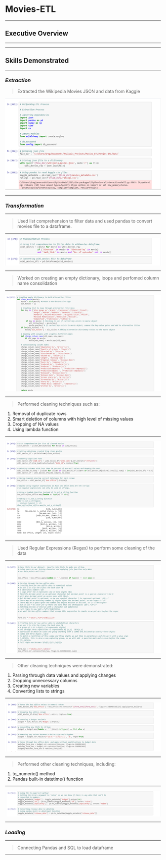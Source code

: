 # Movies-ETL
-----------------------------------------------------------------------------------------------------
## Executive Overview ##
-----------------------------------------------------------------------------------------------------









----------------------------------------------------------------------------------------------------
## Skills Demonstrated ##
----------------------------------------------------------------------------------------------------
### _Extraction_ ### 

> Extracted the Wikipedia Movies JSON and data from Kaggle

![](https://github.com/GR8505/Movies-ETL/blob/master/Images/Extraction.png)

---------------------------------------------------------------------------------------------------
### _Transformation_ ###

---------------------------------------------------------------------------------------------------
> Used list comprehension to filter data and used pandas to convert movies file to a dataframe.
---------------------------------------------------------------------------------------------------
![](https://github.com/GR8505/Movies-ETL/blob/master/Images/Transformation1.png)


---------------------------------------------------------------------------------------------------
> Worked on creating an empty dictionary, loops and perfomed column name consolidation
---------------------------------------------------------------------------------------------------
![](https://github.com/GR8505/Movies-ETL/blob/master/Images/Transformation2.png)


---------------------------------------------------------------------------------------------------
> Performed cleaning techniques such as:
1. Removal of duplicate rows
2. Smart deletion of columns with high level of missing values
3. Dropping of NA values
4. Using lambda function
---------------------------------------------------------------------------------------------------
![](https://github.com/GR8505/Movies-ETL/blob/master/Images/Transformation3.png)


---------------------------------------------------------------------------------------------------
> Used Regular Expressions (Regex) to perform some cleaning of the data
--------------------------------------------------------------------------------------------------
![](https://github.com/GR8505/Movies-ETL/blob/master/Images/Transformation4.png)


--------------------------------------------------------------------------------------------
> Other cleaning techniques were demonstrated:
1) Parsing through data values and applying changes
2) Dropping unnecessary columns
3) Creating new variables
4) Converting lists to strings
-------------------------------------------------------------------------------------------
![](https://github.com/GR8505/Movies-ETL/blob/master/Images/Transformation5.png)


-------------------------------------------------------------------------------------------
> Performed other cleaning techniques, including:
1) to_numeric() method
2) Pandas built-in datetime() function
-------------------------------------------------------------------------------------------
![](https://github.com/GR8505/Movies-ETL/blob/master/Images/Transformation6.png)


-------------------------------------------------------------------------------------------
### _Loading_ ###

------------------------------------------------------------------------------------------
> Connecting Pandas and SQL to load dataframe
------------------------------------------------------------------------------------------
![]()
